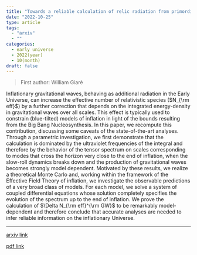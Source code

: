 ```yaml
---
title: "Towards a reliable calculation of relic radiation from primordial gravitational waves"
date: "2022-10-25"
type: article
tags:
  - "arxiv"
  - ""
categories:
  - early universe
  - 2022(year)
  - 10(month)
draft: false
---
```


> First author: William Giarè

 Inflationary gravitational waves, behaving as additional radiation in the
Early Universe, can increase the effective number of relativistic species
($N_{\rm eff}$) by a further correction that depends on the integrated
energy-density in gravitational waves over all scales. This effect is typically
used to constrain (blue-tilted) models of inflation in light of the bounds
resulting from the Big Bang Nucleosynthesis. In this paper, we recompute this
contribution, discussing some caveats of the state-of-the-art analyses. Through
a parametric investigation, we first demonstrate that the calculation is
dominated by the ultraviolet frequencies of the integral and therefore by the
behavior of the tensor spectrum on scales corresponding to modes that cross the
horizon very close to the end of inflation, when the slow-roll dynamics breaks
down and the production of gravitational waves becomes strongly model
dependent. Motivated by these results, we realize a theoretical Monte Carlo
and, working within the framework of the Effective Field Theory of inflation,
we investigate the observable predictions of a very broad class of models. For
each model, we solve a system of coupled differential equations whose solution
completely specifies the evolution of the spectrum up to the end of inflation.
We prove the calculation of $\Delta N_{\rm eff}^{\rm GW}$ to be remarkably
model-dependent and therefore conclude that accurate analyses are needed to
infer reliable information on the inflationary Universe.

---
[arxiv link](http://arxiv.org/abs/2210.14159v1)

[pdf link](http://arxiv.org/pdf/2210.14159v1)